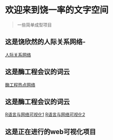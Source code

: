 # 欢迎来到饶一率的文字空间

> 一些简单成型项目

## 这是饶欣然的人际关系网络-
[人际关系网络](project/PeopleYun.html)
## 这是酶工程会议的词云
[酶工程热点网络](project/EnzymeYun.html)
## 这是酶工程会议的词云
[R语言与网络可视化1](project/NVwR.html)
[R语言与网络可视化2](project/NVwR2.html)

## 这是正在进行的web可视化项目
